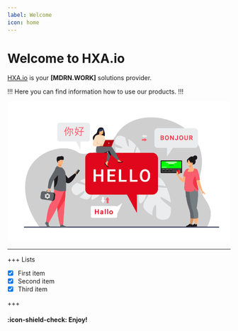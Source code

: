 ```yaml
---
label: Welcome
icon: home
---
```


# Welcome to HXA.io

[HXA.io](https://hxa.io) is your **[MDRN.WORK]** solutions provider.

!!!
Here you can find information how to use our products.
!!!

![](/images/HXA_EN_Hello_860x538_tr.png)

---

+++ Lists

- [x] First item
- [x] Second item
- [x] Third item

+++

#### :icon-shield-check: Enjoy!
